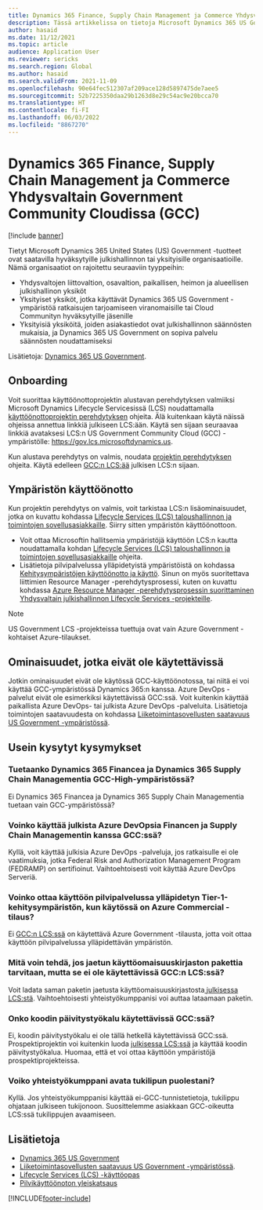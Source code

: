 ```yaml
---
title: Dynamics 365 Finance, Supply Chain Management ja Commerce Yhdysvaltain Government Community Cloudissa (GCC)
description: Tässä artikkelissa on tietoja Microsoft Dynamics 365 US Government -tuotteista, jotka ovat hyväksytyn julkishallinnon tai yksityisen organisaation käytettävissä.
author: hasaid
ms.date: 11/12/2021
ms.topic: article
audience: Application User
ms.reviewer: sericks
ms.search.region: Global
ms.author: hasaid
ms.search.validFrom: 2021-11-09
ms.openlocfilehash: 90e64fec512307af209ace128d5897475de7aee5
ms.sourcegitcommit: 52b7225350daa29b1263d8e29c54ac9e20bcca70
ms.translationtype: HT
ms.contentlocale: fi-FI
ms.lasthandoff: 06/03/2022
ms.locfileid: "8867270"
---
```

# <a name="dynamics-365-finance-supply-chain-management-and-commerce-in-us-government-community-cloud-gcc"></a>Dynamics 365 Finance, Supply Chain Management ja Commerce Yhdysvaltain Government Community Cloudissa (GCC)

[!include [banner](../includes/banner.md)]



Tietyt Microsoft Dynamics 365 United States (US) Government -tuotteet ovat saatavilla hyväksytyille julkishallinnon tai yksityisille organisaatioille. Nämä organisaatiot on rajoitettu seuraaviin tyyppeihin:

- Yhdysvaltojen liittovaltion, osavaltion, paikallisen, heimon ja alueellisen julkishallinon yksiköt
- Yksityiset yksiköt, jotka käyttävät Dynamics 365 US Government -ympäristöä ratkaisujen tarjoamiseen viranomaisille tai Cloud Communityn hyväksytyille jäsenille
- Yksityisiä yksiköitä, joiden asiakastiedot ovat julkishallinnon säännösten mukaisia, ja Dynamics 365 US Government on sopiva palvelu säännösten noudattamiseksi

Lisätietoja: [Dynamics 365 US Government](/power-platform/admin/microsoft-dynamics-365-government).

## <a name="onboarding"></a>Onboarding

Voit suorittaa käyttöönottoprojektin alustavan perehdytyksen valmiiksi Microsoft Dynamics Lifecycle Servicesissä (LCS) noudattamalla [käyttöönottoprojektin perehdytyksen](../../../fin-ops-core/fin-ops/imp-lifecycle/onboard.md) ohjeita. Älä kuitenkaan käytä näissä ohjeissa annettua linkkiä julkiseen LCS:ään. Käytä sen sijaan seuraavaa linkkiä avataksesi LCS:n US Government Community Cloud (GCC) -ympäristölle: <https://gov.lcs.microsoftdynamics.us>.

Kun alustava perehdytys on valmis, noudata [projektin perehdytyksen](../lifecycle-services/project-onboarding.md) ohjeita. Käytä edelleen [GCC:n LCS:ää](https://gov.lcs.microsoftdynamics.us) julkisen LCS:n sijaan.

## <a name="environment-deployment"></a>Ympäristön käyttöönotto

Kun projektin perehdytys on valmis, voit tarkistaa LCS:n lisäominaisuudet, jotka on kuvattu kohdassa [Lifecycle Services (LCS) taloushallinnon ja toimintojen sovellusasiakkaille](../../../fin-ops-core/dev-itpro/lifecycle-services/lcs-works-lcs.md). Siirry sitten ympäristön käyttöönottoon.

- Voit ottaa Microsoftin hallitsemia ympäristöjä käyttöön LCS:n kautta noudattamalla kohdan [Lifecycle Services (LCS) taloushallinnon ja toimintojen sovellusasiakkaille](../../../fin-ops-core/dev-itpro/lifecycle-services/lcs-works-lcs.md#new-deployment-experience) ohjeita.
- Lisätietoja pilvipalvelussa ylläpidetyistä ympäristöistä on kohdassa [Kehitysympäristöjen käyttöönotto ja käyttö](../../../fin-ops-core/dev-itpro/dev-tools/access-instances.md). Sinun on myös suoritettava liittimien Resource Manager -perehdytysprosessi, kuten on kuvattu kohdassa [Azure Resource Manager -perehdytysprosessin suorittaminen Yhdysvaltain julkishallinnon Lifecycle Services -projekteille](arm-onbarding-us-goverment.md).

> [!NOTE]
> US Government LCS -projekteissa tuettuja ovat vain Azure Government -kohtaiset Azure-tilaukset.

## <a name="features-that-arent-available"></a>Ominaisuudet, jotka eivät ole käytettävissä

Jotkin ominaisuudet eivät ole käytössä GCC-käyttöönotossa, tai niitä ei voi käyttää GCC-ympäristössä Dynamics 365:n kanssa. Azure DevOps -palvelut eivät ole esimerkiksi käytettävissä GCC:ssä. Voit kuitenkin käyttää paikallista Azure DevOps- tai julkista Azure DevOps -palveluita. Lisätietoja toimintojen saatavuudesta on kohdassa [Liiketoimintasovellusten saatavuus US Government -ympäristössä](https://aka.ms/BAPFunctionalParity).

## <a name="frequently-asked-questions"></a>Usein kysytyt kysymykset

### <a name="are-dynamics-365-finance-and-dynamics-365-supply-chain-management-supported-in-gcc-high"></a>Tuetaanko Dynamics 365 Financea ja Dynamics 365 Supply Chain Managementia GCC-High-ympäristössä?

Ei Dynamics 365 Financea ja Dynamics 365 Supply Chain Managementia tuetaan vain GCC-ympäristössä?

### <a name="can-i-use-public-azure-devops-with-finance-and-supply-chain-management-in-gcc"></a>Voinko käyttää julkista Azure DevOpsia Financen ja Supply Chain Managementin kanssa GCC:ssä?

Kyllä, voit käyttää julkisia Azure DevOps -palveluja, jos ratkaisulle ei ole vaatimuksia, jotka Federal Risk and Authorization Management Program (FEDRAMP) on sertifioinut. Vaihtoehtoisesti voit käyttää Azure DevOps Serveriä.

### <a name="can-i-deploy-a-cloud-hosted-environment-tier-1-development-environment-on-an-azure-commercial-subscription"></a>Voinko ottaa käyttöön pilvipalvelussa ylläpidetyn Tier-1-kehitysympäristön, kun käytössä on Azure Commercial -tilaus?

Ei [GCC:n LCS:ssä](https://gov.lcs.microsoftdynamics.us) on käytettävä Azure Government -tilausta, jotta voit ottaa käyttöön pilvipalvelussa ylläpidettävän ympäristön.

### <a name="what-can-i-do-if-i-need-a-package-from-the-shared-asset-library-but-it-isnt-available-in-lcs-for-gcc"></a>Mitä voin tehdä, jos jaetun käyttöomaisuuskirjaston pakettia tarvitaan, mutta se ei ole käytettävissä GCC:n LCS:ssä?

Voit ladata saman paketin jaetusta käyttöomaisuuskirjastosta[ julkisessa LCS:stä](https://lcs.dynamics.com). Vaihtoehtoisesti yhteistyökumppanisi voi auttaa lataamaan paketin.

### <a name="is-the-code-upgrade-tool-available-in-gcc"></a>Onko koodin päivitystyökalu käytettävissä GCC:ssä?

Ei, koodin päivitystyökalu ei ole tällä hetkellä käytettävissä GCC:ssä. Prospektiprojektin voi kuitenkin luoda [julkisessa LCS:ssä](https://lcs.dynamics.com) ja käyttää koodin päivitystyökalua. Huomaa, että et voi ottaa käyttöön ympäristöjä prospektiprojekteissa.

### <a name="can-my-partner-open-a-support-ticket-on-my-behalf"></a>Voiko yhteistyökumppani avata tukilipun puolestani?

Kyllä. Jos yhteistyökumppanisi käyttää ei-GCC-tunnistetietoja, tukilippu ohjataan julkiseen tukijonoon. Suosittelemme asiakkaan GCC-oikeutta LCS:ssä tukilippujen avaamiseen.

## <a name="see-also"></a>Lisätietoja

- [Dynamics 365 US Government](/power-platform/admin/microsoft-dynamics-365-government)
- [Liiketoimintasovellusten saatavuus US Government -ympäristössä](https://aka.ms/BAPFunctionalParity).
- [Lifecycle Services (LCS) -käyttöopas](../../../fin-ops-core/dev-itpro/lifecycle-services/lcs-user-guide.md)
- [Pilvikäyttöönoton yleiskatsaus](../../../fin-ops-core/dev-itpro/deployment/cloud-deployment-overview.md)

[!INCLUDE[footer-include](../../../includes/footer-banner.md)]
